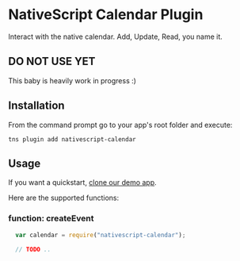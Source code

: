 # NativeScript Calendar Plugin

Interact with the native calendar. Add, Update, Read, you name it.



## DO NOT USE YET
This baby is heavily work in progress :)






## Installation
From the command prompt go to your app's root folder and execute:
```
tns plugin add nativescript-calendar
```

## Usage

If you want a quickstart, [clone our demo app](https://github.com/EddyVerbruggen/nativescript-calendar-demo).

Here are the supported functions:

### function: createEvent
```js
  var calendar = require("nativescript-calendar");
  
  // TODO ..
```